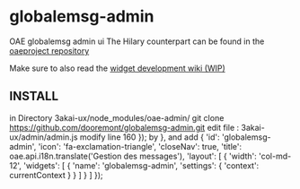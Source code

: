 # globalemsg-admin
OAE globalemsg admin ui
The Hilary counterpart can be found in the [oaeproject repository](https://github.com/dooremont/globalemsg-hilary "OAE Project repository")

Make sure to also read the [widget development wiki (WIP)](https://github.com/oaeproject/3akai-ux/wiki/Widget-Development-[WIP] "Widget development wiki (WIP)")

## INSTALL
in Directory 3akai-ux/node_modules/oae-admin/
git clone https://github.com/dooremont/globalemsg-admin.git
edit file : 3akai-ux/admin/admin.js
modify line 160 }); by },
and add 
                {
                    'id': 'globalemsg-admin',
                    'icon': 'fa-exclamation-triangle',
                    'closeNav': true,
                    'title': oae.api.i18n.translate('Gestion des messages'),
                    'layout': [
                        {
                            'width': 'col-md-12',
                            'widgets': [
                                {
                                    'name': 'globalemsg-admin',
                                    'settings': {
                                        'context': currentContext
                                    }
                                }
                            ]
                        }
                    ]
                });
